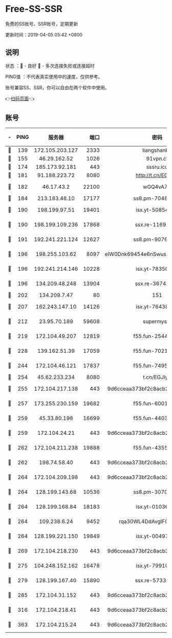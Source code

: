 # Free-SS-SSR

免费的SS账号、SSR账号，定期更新

更新时间：2019-04-05 05:42 +0800

## 说明

状态     ：🙂 - 良好 🙁 - 多次连接失败或连接超时

PING值   ：不代表真实使用中的速度，仅供参考。

账号兼容SS、SSR，你可以自由在两个软件中使用。

👉[扫码页面](https://liesauer.github.io/Free-SS-SSR/)👈

## 账号

|-|PING|服务器|端口|密码|加密方式|区域|
|:----:|:----:|:-----:|-----:|:----:|:----:|:----:|
|🙂|139|172.105.203.127|2333|liangshanbo|chacha20|JP|
|🙂|155|46.29.162.52|1026|91vpn.cf|rc4-md5|RU|
|🙂|174|185.173.92.181|443|sssru.icu|rc4-md5|RU|
|🙂|181|91.188.223.72|8080|http://t.cn/EGJIyrl|rc4-md5|RU|
|🙂|182|46.17.43.2|22100|wGQ4vA7D|aes-256-gcm|RU|
|🙂|184|213.183.48.10|17177|ss8.pm-70485550|rc4-md5|RU|
|🙂|190|198.199.97.51|19401|isx.yt-50854256|aes-256-cfb|US|
|🙂|190|198.199.109.236|17868|ssx.re-11691395|aes-256-cfb|US|
|🙂|191|192.241.221.124|12627|ss8.pm-90761308|aes-256-cfb|US|
|🙂|196|198.255.103.62|8097|eIW0Dnk69454e6nSwuspv9DmS201tQ0D|aes-256-cfb|US|
|🙂|196|192.241.214.146|10228|isx.yt-78350737|aes-256-cfb|US|
|🙂|196|134.209.48.248|13904|ssx.re-36743043|aes-256-cfb|US|
|🙂|202|134.209.7.47|80|151|chacha20|US|
|🙂|207|162.243.147.10|14126|isx.yt-76438840|aes-256-cfb|US|
|🙂|212|23.95.70.189|59608|supermyssr|chacha20-ietf|US|
|🙂|219|172.104.49.207|12819|f55.fun-25442615|aes-256-cfb|SG|
|🙂|228|139.162.51.39|17059|f55.fun-70212251|aes-256-cfb|SG|
|🙂|244|172.104.46.121|17837|f55.fun-74959561|aes-256-cfb|SG|
|🙂|254|45.62.233.234|8080|t.cn/EGJIyrl|rc4-md5|CA|
|🙂|255|172.104.217.138|443|9d6cceaa373bf2c8acb22e60b6a58be6|aes-256-cfb|US|
|🙂|257|173.255.230.159|19682|f55.fun-60016732|aes-256-cfb|US|
|🙂|259|45.33.80.198|16699|f55.fun-44032536|aes-256-cfb|US|
|🙂|259|172.104.24.21|443|9d6cceaa373bf2c8acb22e60b6a58be6|aes-256-cfb|US|
|🙂|262|172.104.211.238|19888|f55.fun-43554596|aes-256-cfb|US|
|🙂|262|198.74.58.40|443|9d6cceaa373bf2c8acb22e60b6a58be6|aes-256-cfb|US|
|🙂|264|172.104.209.198|443|9d6cceaa373bf2c8acb22e60b6a58be6|aes-256-cfb|US|
|🙂|264|128.199.143.68|10536|ss8.pm-30707550|aes-256-cfb|SG|
|🙂|264|128.199.168.84|18183|isx.yt-01036381|aes-256-cfb|SG|
|🙂|264|109.238.6.24|9452|rqa30WL4DdAvgIFG6Fs3znzTa|aes-256-cfb|FR|
|🙂|264|128.199.221.150|19849|isx.yt-00497856|aes-256-cfb|SG|
|🙂|269|172.104.218.230|443|9d6cceaa373bf2c8acb22e60b6a58be6|aes-256-cfb|US|
|🙂|275|104.248.152.162|16478|isx.yt-79910339|aes-256-cfb|SG|
|🙂|279|128.199.167.40|15890|ssx.re-57331403|aes-256-cfb|SG|
|🙂|285|172.104.31.152|443|9d6cceaa373bf2c8acb22e60b6a58be6|aes-256-cfb|US|
|🙂|316|172.104.218.41|443|9d6cceaa373bf2c8acb22e60b6a58be6|aes-256-cfb|US|
|🙂|363|172.104.215.24|443|9d6cceaa373bf2c8acb22e60b6a58be6|aes-256-cfb|US|
